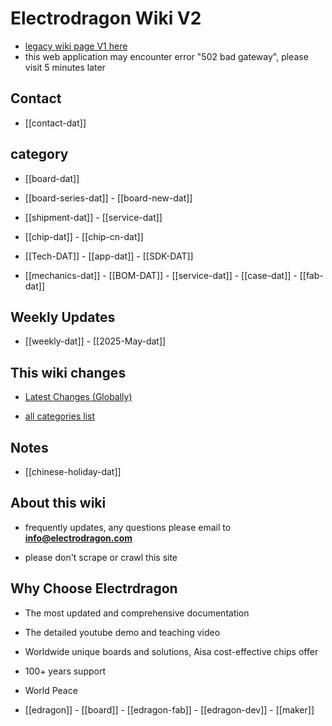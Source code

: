 
# Electrodragon Wiki V2 

- [legacy wiki page V1 here ](https://w.electrodragon.com)
- this web application may encounter error "502 bad gateway", please visit 5 minutes later


## Contact 

- [[contact-dat]] 

## category 

- [[board-dat]] 

- [[board-series-dat]] - [[board-new-dat]]

- [[shipment-dat]] - [[service-dat]]

- [[chip-dat]] - [[chip-cn-dat]]
  
- [[Tech-DAT]] - [[app-dat]] - [[SDK-DAT]] 
  
- [[mechanics-dat]] - [[BOM-DAT]] - [[service-dat]] - [[case-dat]] - [[fab-dat]] 


## Weekly Updates 

- [[weekly-dat]] - [[2025-May-dat]]

## This wiki changes

- [Latest Changes (Globally)](https://w2.electrodragon.com/gollum/latest_changes)

- [all categories list](https://w2.electrodragon.com/gollum/overview)

## Notes 

- [[chinese-holiday-dat]]

## About this wiki 

- frequently updates, any questions please email to **info@electrodragon.com**

- please don't scrape or crawl this site



## Why Choose Electrdragon 

- The most updated and comprehensive documentation 
- The detailed youtube demo and teaching video 
- Worldwide unique boards and solutions, Aisa cost-effective chips offer 
- 100+ years support
- World Peace


- [[edragon]] - [[board]] - [[edragon-fab]] - [[edragon-dev]] - [[maker]]